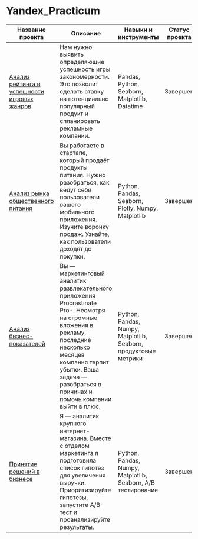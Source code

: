 # Yandex_Practicum
|   Название проекта      |    Описание          |     Навыки и инструменты       |    Статус проекта     |   
| ----------------------  |  ------------------- |  ----------------------------  | --------------------- |
|   [Анализ рейтинга и успешности игровых жанров](https://github.com/AsyaMal25/Portfolio/blob/1efb8a4514f6b474e1f957b2cb53565c5672ecf8/Proejct1/Sborny%20Project%201.ipynb)   |           Нам нужно выявить определяющие успешность игры закономерности. Это позволит сделать ставку на потенциально популярный продукт и спланировать рекламные компании.  |   Pandas, Python, Seaborn, Matplotlib, Datatime     |   Завершен    |                  
|   [Анализ рынка общественного питания](https://github.com/AsyaMal25/Portfolio/blob/707682067e1f35d4a8e99b63aae6e4be1b89faed/%D0%9F%D1%80%D0%BE%D0%B5%D0%BA%D1%82%202/Sborny%20Project%202.ipynb)   |   Вы работаете в стартапе, который продаёт продукты питания. Нужно разобраться, как ведут себя пользователи вашего мобильного приложения. Изучите воронку продаж. Узнайте, как пользователи доходят до покупки.   | Python, Pandas, Seaborn, Plotly, Numpy, Matplotlib   |    Завершен     |
|   [Анализ бизнес-показателей](https://github.com/AsyaMal25/Portfolio/blob/6d16a5758ded8252468742979507156bbb993a0d/%D0%9F%D1%80%D0%BE%D0%B5%D0%BA%D1%82%203/Analysis%20of%20business%20indicators.ipynb)    |    Вы — маркетинговый аналитик развлекательного приложения Procrastinate Pro+. Несмотря на огромные вложения в рекламу, последние несколько месяцев компания терпит убытки. Ваша задача — разобраться в причинах и помочь компании выйти в плюс.    |     Python, Pandas, Numpy, Matplotlib, Seaborn, продуктовые метрики    |    Завершен    |
|   [Принятие решений в бизнесе](https://github.com/AsyaMal25/Portfolio/blob/499858952781b207d75ae141d5a2b77a13684e51/%D0%9F%D1%80%D0%BE%D0%B5%D0%BA%D1%82%204/decision%20making%20in%20business.ipynb)    |    Я — аналитик крупного интернет-магазина. Вместе с отделом маркетинга я подготовила список гипотез для увеличения выручки. Приоритизируйте гипотезы, запустите A/B-тест и проанализируйте результаты. |    Python, Pandas, Numpy, Matplotlib, Seaborn, A/B тестирование    |     Завершен     |











